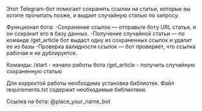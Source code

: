 Этот Telegram-бот помогает сохранять ссылки на статьи, которые вы хотите прочитать позже, и выдает случайную статью по запросу.

Функционал бота:
-Сохранение ссылок — отправьте боту URL статьи, и он сохранит его в базу данных. 
-Получение случайной статьи — по команде /get_article бот выдаст одну из сохраненных ссылок и удалит ее из базы
-Проверка валидности ссылок — бот проверяет, что ссылка рабочая и не дублируется.

Команды:
/start - начало работы бота
/get_article - получить случайную сохраненную статью

Для корректой работы необходима установка библиотек. Файл requirements.txt содержит необходимые библиотеки.

Ссылка на бота: @place_your_name_bot
